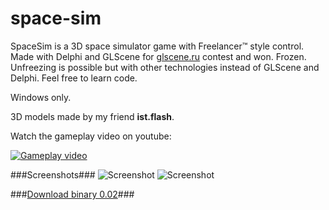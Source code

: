 space-sim
=========

SpaceSim is a 3D space simulator game with Freelancer™ style control. Made with Delphi and GLScene for [glscene.ru](http://glscene.ru) contest and won. Frozen. Unfreezing is possible but with other technologies instead of GLScene and Delphi. Feel free to learn code.

Windows only.

3D models made by my friend **ist.flash**.

Watch the gameplay video on youtube:

[![Gameplay video](http://img.youtube.com/vi/rmAblHy2KVg/0.jpg)](http://www.youtube.com/watch?v=rmAblHy2KVg)

###Screenshots###
![Screenshot](http://2.bp.blogspot.com/-o3bzqVK2VC0/TzvoEAuhnWI/AAAAAAAAAE8/w0vQ6LPJFY8/s1600/spacesim_2012-02-15_1.png)
![Screenshot](http://3.bp.blogspot.com/-34DXw1ZrrfI/TzvoFUAggLI/AAAAAAAAAFE/4OCV51A4xtE/s1600/spacesim_2012-02-15_2.png)

###[Download binary 0.02](http://perfect-daemon.ru/files/SpaceSim_Ganymede_v0.0.2[alpha].rar)###
